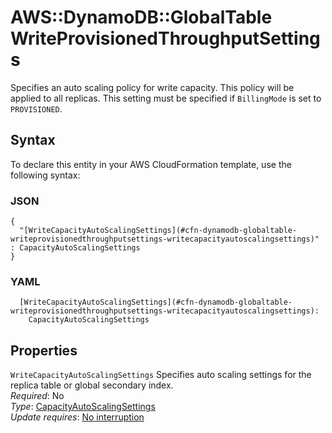 # AWS::DynamoDB::GlobalTable WriteProvisionedThroughputSettings<a name="aws-properties-dynamodb-globaltable-writeprovisionedthroughputsettings"></a>

Specifies an auto scaling policy for write capacity\. This policy will be applied to all replicas\. This setting must be specified if `BillingMode` is set to `PROVISIONED`\.

## Syntax<a name="aws-properties-dynamodb-globaltable-writeprovisionedthroughputsettings-syntax"></a>

To declare this entity in your AWS CloudFormation template, use the following syntax:

### JSON<a name="aws-properties-dynamodb-globaltable-writeprovisionedthroughputsettings-syntax.json"></a>

```
{
  "[WriteCapacityAutoScalingSettings](#cfn-dynamodb-globaltable-writeprovisionedthroughputsettings-writecapacityautoscalingsettings)" : CapacityAutoScalingSettings
}
```

### YAML<a name="aws-properties-dynamodb-globaltable-writeprovisionedthroughputsettings-syntax.yaml"></a>

```
  [WriteCapacityAutoScalingSettings](#cfn-dynamodb-globaltable-writeprovisionedthroughputsettings-writecapacityautoscalingsettings):
    CapacityAutoScalingSettings
```

## Properties<a name="aws-properties-dynamodb-globaltable-writeprovisionedthroughputsettings-properties"></a>

`WriteCapacityAutoScalingSettings` <a name="cfn-dynamodb-globaltable-writeprovisionedthroughputsettings-writecapacityautoscalingsettings"></a>
Specifies auto scaling settings for the replica table or global secondary index\.  
_Required_: No  
_Type_: [CapacityAutoScalingSettings](aws-properties-dynamodb-globaltable-capacityautoscalingsettings.md)  
_Update requires_: [No interruption](https://docs.aws.amazon.com/AWSCloudFormation/latest/UserGuide/using-cfn-updating-stacks-update-behaviors.html#update-no-interrupt)
